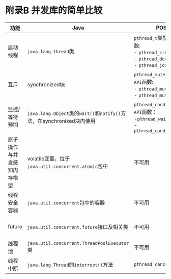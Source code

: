 # 附录B 并发库的简单比较

| 功能                       | Java                                                         | POSIX C                                                      | Boost threads                                                | C++11                                                        |
| -------------------------- | ------------------------------------------------------------ | ------------------------------------------------------------ | ------------------------------------------------------------ | ------------------------------------------------------------ |
| 启动线程                   | `java.lang.thread`类                                         | `pthread_t`类型和相关`API`函数:<br>- `pthread_create()`<br>- `pthread_detach()`<br>- `pthread_join()` | `boost::thread`类与成员函数                                  | `std::thread`类与成员函数                                    |
| 互斥                       | synchronized块                                               | `pthread_mutex_t`类型和相关`API`函数:<br>- `pthread_mutex_lock()`<br>- `pthread_mutex_unlock()` | `boost::mutex`类与成员函数:<br>- `boost::locak_guard<>`<br>- `boost::unique_lock<>`模板 | `std::mutex`类与成员函数，<br>`std::lock_guard<>`和<br>`std::unique_lock<>`模板 |
| 监控/等待预期              | `java.lang.Object`类的`wait()`和`notify()`方法，在synchronized块内使用 | `pthread_cond_t`类型与相关`API`函数：<br>-`pthread_wait()`<br>-`pthread_cond_timed_wait()` | `boost::condition_variable`和<br>`boost::condition_variable_any`<br>类与成员函数 | `std::condition_variable`<br>`std::condition_variable_any`类与成员函数 |
| 原子操作与并发感知内存模型 | volatile变量，位于`java.util.concurrent.atomic`包中          | 不可用                                                       | 不可用                                                       | `std::atomic_xxx`类型<br>`std::atomic<>`类模板<br>`std::atomic_thread_fence()`函数 |
| 线程安全容器               | `java.util.concurrent`包中的容器                             | 不可用                                                       | 不可用                                                       | 不可用                                                       |
| future                     | `java.util.concurrent.future`接口及相关类                    | 不可用                                                       | - `boost::unique_future<>`<br>- `boost::shared_future<>`类模板 | `std::future<>`,<br>`std::shared future<>`和<br>`std::atomic future<>`类模板 |
| 线程池                     | `java.util.concurrent.ThreadPoolExecutor`类                  | 不可用                                                       | 不可用                                                       | 不可用                                                       |
| 线程中断                   | `java.lang.Thread`的`interrupt()`方法                        | `pthread_cancel()`                                           | `boost::thread`类的`interrupt()`成员函数                     | 不可用                                                       |

